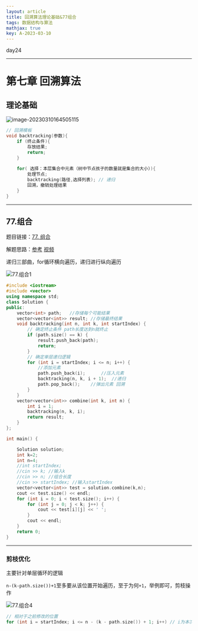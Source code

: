 ```yaml
---
layout: article
title: 回溯算法理论基础&77组合
tags: 数据结构与算法
mathjax: true
key: A-2023-03-10
---
```


day24

<!--more-->

***

# 第七章 回溯算法

## 理论基础

![image-20230310164505115](https://vicent-picture-for-typora.oss-cn-beijing.aliyuncs.com/img_for_typora/image-20230310164505115.png)

```c++
// 回溯模板
void backtracking(参数){
    if (终止条件){
        存放结果;
        return;
    }
    
    for( 选择：本层集合中元素（树中节点孩子的数量就是集合的大小）){
        处理节点;
        backtracking(路径,选择列表); // 递归
        回溯，撤销处理结果
    }
}
```

***

## 77.组合

题目链接：[77. 组合](https://leetcode.cn/problems/combinations/)

解题思路：[参考](https://programmercarl.com/0077.%E7%BB%84%E5%90%88.html)  [视频](https://www.bilibili.com/video/BV1ti4y1L7cv/?spm_id_from=pageDriver&vd_source=216422f9c92c0e837a651f3b47974a0c)

递归三部曲，for循环横向遍历，递归进行纵向遍历

![77.组合1](https://vicent-picture-for-typora.oss-cn-beijing.aliyuncs.com/img_for_typora/20201123195242899.png)

```c++
#include <iostream>
#include <vector>
using namespace std;
class Solution {
public:
	vector<int> path;	//存储每个可能结果
	vector<vector<int>> result;	//存储最终结果
	void backtracking(int n, int k, int startIndex) {
		// 确定终止条件 path长度达到n就终止
		if (path.size() == k) {
			result.push_back(path);
			return;
		}
		// 确定单层递归逻辑
		for (int i = startIndex; i <= n; i++) {
			//添加元素
			path.push_back(i);		//压入元素
			backtracking(n, k, i + 1);	//递归
			path.pop_back();	//弹出元素 回溯
		}	
	}
	vector<vector<int>> combine(int k, int n) {
		int i = 1;
		backtracking(n, k, i);
		return result;
	}
};

int main() {

	Solution solution;
	int k=2;
	int n=4;
	//int startIndex;
	//cin >> k;	//输入k
	//cin >> n;	//组合长度
	//cin >> startIndex; //输入startIndex
	vector<vector<int>> test = solution.combine(k,n);
	cout << test.size() << endl;
	for (int i = 0; i < test.size(); i++) {
		for (int j = 0; j < k; j++) {
			cout << test[i][j] << ' ';
		}
		cout << endl;
	}
	return 0;
}
```

***

### 剪枝优化

主要针对单层循环的逻辑

`n-(k-path.size())+1`至多要从该位置开始遍历，至于为何`+1`，举例即可，剪枝操作

![77.组合4](https://vicent-picture-for-typora.oss-cn-beijing.aliyuncs.com/img_for_typora/20210130194335207-20230310134409532.png)

```c++
// 相对于之前修改的位置
for (int i = startIndex; i <= n - (k - path.size()) + 1; i++) // i为本次搜索的起始位置
```

